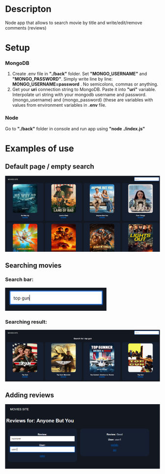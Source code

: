 # Descripton
Node app that allows to search movie by title and write/edit/remove comments (reviews)

# Setup
### MongoDB 
1. Create .env file in **"./back"** folder. Set **"MONGO_USERNAME"** and **"MONGO_PASSWORD"**. Simply write line by line:  **MONGO_USERNAME=password** . No semicolons, commas or anything.
2. Get your **uri** connection string to MongoDB. Paste it into **"uri"** variable. Interpolate uri string with your mongodb username and password. {mongo_username} and {mongo_password} (these are variables with values from environment variables in **.env** file.

### Node
Go to **"./back"** folder in console and run app using **"node ./index.js"**
# Examples of use
## Default page / **empty** search
![default movie list](./img/default_movies_view.png)

## Searching movies
### Search bar:

![default movie list](./img/search_movie_input.png)

### Searching result:

![default movie list](./img/searched_movies_list.png)

## Adding reviews
![default movie list](./img/adding_review.png)

